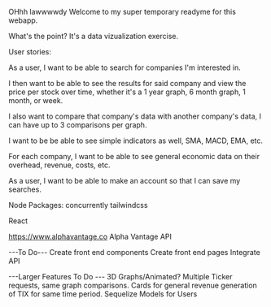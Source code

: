 OHhh lawwwwdy
Welcome to my super temporary readyme for this webapp.

What's the point? It's a data vizualization exercise.

User stories:

As a user, I want to be able to search for companies I'm interested in.

I then want to be able to see the results for said company and view the price per stock over time, whether it's a 1 year graph, 6 month graph, 1 month, or week.

I also want to compare that company's data with another company's data, I can have up to 3 comparisons per graph.

I want to be be able to see simple indicators as well, SMA, MACD, EMA, etc.

For each company, I want to be able to see general economic data on their overhead, revenue, costs, etc.

As a user, I want to be able to make an account so that I can save my searches.

Node Packages:
concurrently
tailwindcss

React

https://www.alphavantage.co
Alpha Vantage API

---To Do---
Create front end components
Create front end pages
Integrate API

---Larger Features To Do ---
3D Graphs/Animated?
Multiple Ticker requests, same graph comparisons.
Cards for general revenue generation of TIX for same time period.
Sequelize Models for Users
